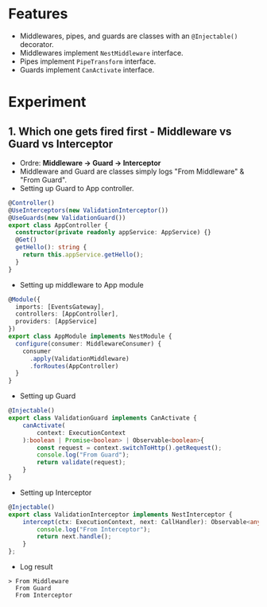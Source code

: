 # Features

- Middlewares, pipes, and guards are classes with an `@Injectable()` decorator.
- Middlewares implement `NestMiddleware` interface.
- Pipes implement `PipeTransform` interface.
- Guards implement `CanActivate` interface.

# Experiment

## 1. Which one gets fired first - Middleware vs Guard vs Interceptor

- Ordre: **Middleware  -> Guard -> Interceptor**
- Middleware and Guard are classes simply logs "From Middleware" & "From Guard".
- Setting up Guard to App controller.

```ts
@Controller()
@UseInterceptors(new ValidationInterceptor())
@UseGuards(new ValidationGuard())
export class AppController {
  constructor(private readonly appService: AppService) {}
  @Get()
  getHello(): string {
    return this.appService.getHello();
  }
}
```

- Setting up middleware to App module

```ts
@Module({
  imports: [EventsGateway],
  controllers: [AppController],
  providers: [AppService]
})
export class AppModule implements NestModule {
  configure(consumer: MiddlewareConsumer) {
    consumer
      .apply(ValidationMiddleware)
      .forRoutes(AppController)
  }
}
```

- Setting up Guard

```ts
@Injectable()
export class ValidationGuard implements CanActivate {
    canActivate(
        context: ExecutionContext
    ):boolean | Promise<boolean> | Observable<boolean>{
        const request = context.switchToHttp().getRequest();
        console.log("From Guard");
        return validate(request);
    }
}
```

- Setting up Interceptor

```ts
@Injectable()
export class ValidationInterceptor implements NestInterceptor {
    intercept(ctx: ExecutionContext, next: CallHandler): Observable<any>{
        console.log("From Interceptor");
        return next.handle();
    }
};
```

- Log result

```
> From Middleware
  From Guard
  From Interceptor
```
